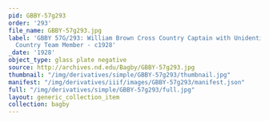 ```yaml
---
pid: GBBY-57g293
order: '293'
file_name: GBBY-57g293.jpg
label: 'GBBY 57G/293: William Brown Cross Country Captain with Unidentified Cross
  Country Team Member - c1928'
_date: '1928'
object_type: glass plate negative
source: http://archives.nd.edu/Bagby/GBBY-57g293.jpg
thumbnail: "/img/derivatives/simple/GBBY-57g293/thumbnail.jpg"
manifest: "/img/derivatives/iiif/images/GBBY-57g293/manifest.json"
full: "/img/derivatives/simple/GBBY-57g293/full.jpg"
layout: generic_collection_item
collection: bagby
---
```

